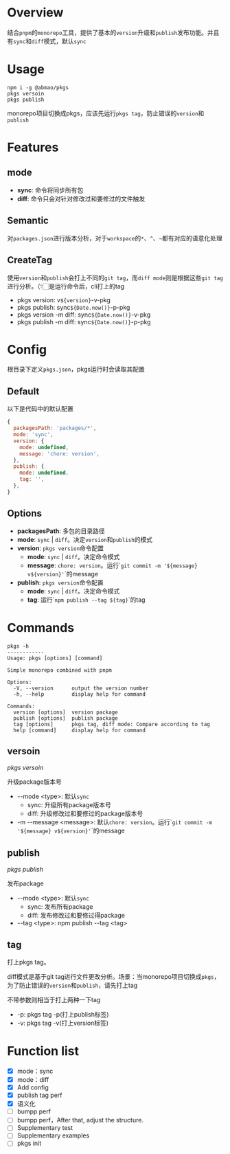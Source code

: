 # Overview
结合`pnpm`的`monorepo`工具，提供了基本的`version`升级和`publish`发布功能。并且有`sync`和`diff`模式，默认`sync`

# Usage
```
npm i -g @abmao/pkgs
pkgs versoin
pkgs publish
```
monorepo项目切换成pkgs，应该先运行`pkgs tag`，防止错误的`version`和`publish`

# Features

## mode
- **sync**: 命令将同步所有包
- **diff**: 命令只会对针对修改过和要修过的文件触发

## Semantic

对`packages.json`进行版本分析，对于`workspace`的`*`、`^`、`~`都有对应的语意化处理
## CreateTag
使用`version`和`publish`会打上不同的`git tag`，而`diff mode`则是根据这些`git tag`进行分析。（👇🏻是运行命令后，cli打上的tag
- pkgs version: v`${version}`-v-pkg
- pkgs publish: sync`${Date.now()}`-p-pkg
- pkgs version -m diff: sync`${Date.now()}`-v-pkg
- pkgs publish -m diff: sync`${Date.now()}`-p-pkg


# Config
根目录下定义`pkgs.json`，pkgs运行时会读取其配置

## Default
以下是代码中的默认配置
```JavaScript
{
  packagesPath: 'packages/*',
  mode: 'sync',
  version: {
    mode: undefined,
    message: 'chore: version',
  },
  publish: {
    mode: undefined,
    tag: '',
  },
}
```
## Options
- **packagesPath**: 多包的目录路径
- **mode**: `sync` | `diff`。决定`version`和`publish`的模式
- **version**: `pkgs version`命令配置
  - **mode**: `sync` | `diff`。决定命令模式
  - **message**: `chore: version`。运行\``git commit -m '${message} v${version}'`\`的message
- **publish**: `pkgs version`命令配置
  - **mode**: `sync` | `diff`。决定命令模式
  - **tag**: 运行\``npm publish --tag ${tag}`\`的tag
# Commands
```
pkgs -h
------------
Usage: pkgs [options] [command]

Simple monorepo combined with pnpm

Options:
  -V, --version      output the version number
  -h, --help         display help for command

Commands:
  version [options]  version package
  publish [options]  publish package
  tag [options]      pkgs tag, diff mode: Compare according to tag
  help [command]     display help for command
```
## versoin
*pkgs versoin*

升级package版本号

- --mode \<type>: 默认`sync`
  - sync: 升级所有package版本号
  - diff: 升级修改过和要修过的package版本号
- -m --message \<message>: 默认`chore: version`。运行\``git commit -m '${message} v${version}'`\`的message

## publish
*pkgs publish*

发布package

- --mode \<type>: 默认`sync`
  - sync: 发布所有package
  - diff: 发布修改过和要修过得package
- --tag \<type>: npm publish --tag \<tag>

## tag
打上pkgs tag。

diff模式是基于git tag进行文件更改分析。场景：当monorepo项目切换成`pkgs`，为了防止错误的`version`和`publish`，请先打上tag

不带参数则相当于打上两种一下tag
- -p: pkgs tag -p(打上publish标签)
- -v: pkgs tag -v(打上version标签)

# Function list
- [x] mode：sync
- [x] mode：diff
- [x] Add config
- [x] publish tag perf
- [x] 语义化
- [ ] bumpp perf
- [ ] bumpp perf，After that, adjust the structure.
- [ ] Supplementary test
- [ ] Supplementary examples
- [ ] pkgs init